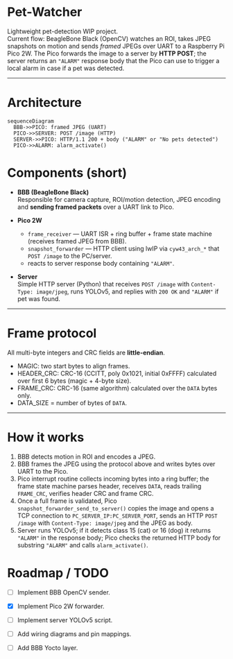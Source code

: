# Pet-Watcher

Lightweight pet-detection WIP project.  
Current flow: BeagleBone Black (OpenCV) watches an ROI, takes JPEG snapshots on motion and sends *framed* JPEGs over UART to a Raspberry Pi Pico 2W. The Pico forwards the image to a server by **HTTP POST**; the server returns an `"ALARM"` response body that the Pico can use to trigger a local alarm in case if a pet was detected.

---

# Architecture

```mermaid
sequenceDiagram
  BBB->>PICO: framed JPEG (UART)
  PICO->>SERVER: POST /image (HTTP)
  SERVER->>PICO: HTTP/1.1 200 + body ("ALARM" or "No pets detected")
  PICO->>ALARM: alarm_activate()
```

# Components (short)

- **BBB (BeagleBone Black)**  
  Responsible for camera capture, ROI/motion detection, JPEG encoding and **sending framed packets** over a UART link to Pico.

- **Pico 2W**  
  - `frame_receiver` — UART ISR + ring buffer + frame state machine (receives framed JPEG from BBB).  
  - `snapshot_forwarder` — HTTP client using lwIP via `cyw43_arch_*` that `POST /image` to the PC/server.  
  - reacts to server response body containing `"ALARM"`.

- **Server**  
  Simple HTTP server (Python) that receives `POST /image` with `Content-Type: image/jpeg`, runs YOLOv5, and replies with `200 OK` and `"ALARM"` if pet was found.

---

# Frame protocol

All multi-byte integers and CRC fields are **little-endian**.

- MAGIC: two start bytes to align frames.
- HEADER_CRC: CRC-16 (CCITT, poly 0x1021, initial 0xFFFF) calculated over first 6 bytes (magic + 4-byte size).
- FRAME_CRC: CRC-16 (same algorithm) calculated over the `DATA` bytes only.
- DATA_SIZE = number of bytes of `DATA`.

---

# How it works

1. BBB detects motion in ROI and encodes a JPEG.
2. BBB frames the JPEG using the protocol above and writes bytes over UART to the Pico.
3. Pico interrupt routine collects incoming bytes into a ring buffer; the frame state machine parses header, receives `DATA`, reads trailing `FRAME_CRC`, verifies header CRC and frame CRC.
4. Once a full frame is validated, Pico `snapshot_forwarder_send_to_server()` copies the image and opens a TCP connection to `PC_SERVER_IP:PC_SERVER_PORT`, sends an HTTP `POST /image` with `Content-Type: image/jpeg` and the JPEG as body.
5. Server runs YOLOv5; if it detects class 15 (cat) or 16 (dog) it returns `"ALARM"` in the response body; Pico checks the returned HTTP body for substring `"ALARM"` and calls `alarm_activate()`.

# Roadmap / TODO

* [ ] Implement BBB OpenCV sender.
* [x] Implement Pico 2W forwarder.
* [ ] Implement server YOLOv5 script.  
* [ ] Add wiring diagrams and pin mappings.  
* [ ] Add BBB Yocto layer.


